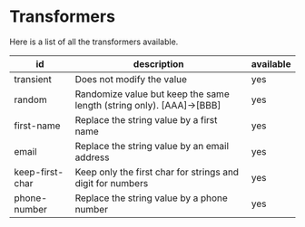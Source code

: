 # Transformers

Here is a list of all the transformers available.

| id              | description                                                          | available |
| --------------- | -------------------------------------------------------------------- | --------- |
| transient       | Does not modify the value                                            | yes       |
| random          | Randomize value but keep the same length (string only). [AAA]->[BBB] | yes       |
| first-name      | Replace the string value by a first name                             | yes       |
| email           | Replace the string value by an email address                         | yes       |
| keep-first-char | Keep only the first char for strings and digit for numbers           | yes       |
| phone-number    | Replace the string value by a phone number                           | yes       |
